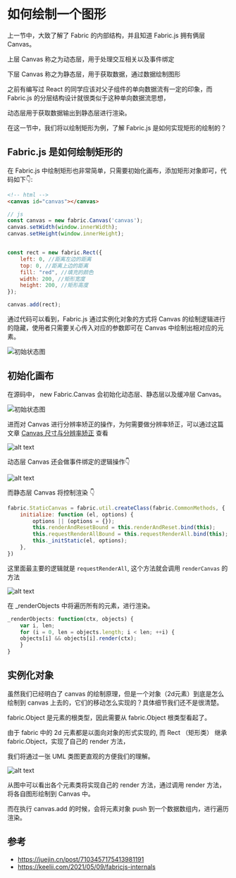 # 如何绘制一个图形

上一节中，大致了解了 Fabric 的内部结构，并且知道 Fabric.js 拥有俩层 Canvas。

上层 Canvas 称之为动态层，用于处理交互相关以及事件绑定

下层 Canvas 称之为静态层，用于获取数据，通过数据绘制图形

之前有编写过 React 的同学应该对父子组件的单向数据流有一定的印象，而 Fabric.js 的分层结构设计就很类似于这种单向数据流思想，

动态层用于获取数据输出到静态层进行渲染。

在这一节中，我们将以绘制矩形为例，了解 Fabric.js 是如何实现矩形的绘制的？

## Fabric.js 是如何绘制矩形的

在 Fabric.js 中绘制矩形也非常简单，只需要初始化画布，添加矩形对象即可，代码如下👇:

```html
<!-- html -->
<canvas id="canvas"></canvas>
```

```js
// js
const canvas = new fabric.Canvas('canvas');
canvas.setWidth(window.innerWidth);
canvas.setHeight(window.innerHeight);


const rect = new fabric.Rect({
    left: 0, //距离左边的距离
    top: 0, //距离上边的距离
    fill: "red", //填充的颜色
    width: 200, //矩形宽度
    height: 200, //矩形高度
});

canvas.add(rect);
```

通过代码可以看到，Fabric.js 通过实例化对象的方式将 Canvas 的绘制逻辑进行的隐藏，使用者只需要关心传入对应的参数即可在 Canvas 中绘制出相对应的元素。



![初始状态图](./../../public/assets/fabric/7.png)

## 初始化画布

在源码中， new Fabric.Canvas 会初始化动态层、静态层以及缓冲层 Canvas。

![初始状态图](./../../public/assets/fabric/8.png)

进而对 Canvas 进行分辨率矫正的操作，为何需要做分辨率矫正，可以通过这篇文章 [Canvas 尺寸与分辨率矫正](https://enson0131.github.io/vitePress-blob/guide/canvas/Canvas%E5%B0%BA%E5%AF%B8%E5%8F%8A%E5%88%86%E8%BE%A8%E7%8E%87%E7%9F%AB%E6%AD%A3) 查看 

![alt text](./../../public/assets/fabric/9.png)

动态层 Canvas 还会做事件绑定的逻辑操作👇

![alt text](./../../public/assets/fabric/10.png)

而静态层 Canvas 将控制渲染 👇

```js
fabric.StaticCanvas = fabric.util.createClass(fabric.CommonMethods, {
    initialize: function (el, options) {
        options || (options = {});
        this.renderAndResetBound = this.renderAndReset.bind(this);
        this.requestRenderAllBound = this.requestRenderAll.bind(this);
        this._initStatic(el, options);
    },
})
```

这里面最主要的逻辑就是 `requestRenderAll`, 这个方法就会调用 `renderCanvas` 的方法

![alt text](./../../public/assets/fabric/11.png)

在 _renderObjects 中将遍历所有的元素，进行渲染。

```js
_renderObjects: function(ctx, objects) {
    var i, len;
    for (i = 0, len = objects.length; i < len; ++i) {
    objects[i] && objects[i].render(ctx);
    }
}
```

## 实例化对象

虽然我们已经明白了 canvas 的绘制原理，但是一个对象（2d元素）到底是怎么绘制到 canvas 上去的，它们的移动怎么实现的？具体细节我们还不是很清楚。 


fabric.Object 是元素的根类型，因此需要从 fabric.Object 根类型看起了。

由于 fabric 中的 2d 元素都是以面向对象的形式实现的, 而 Rect （矩形类） 继承 fabric.Object，实现了自己的 render 方法，

我们将通过一张 UML 类图更直观的方便我们的理解。

![alt text](./../../public/assets/fabric/16.png)


从图中可以看出各个元素类将实现自己的 render 方法，通过调用 render 方法，将各自图形绘制到 Canvas 中。

而在执行 canvas.add 的时候，会将元素对象 push 到一个数据数组内，进行遍历渲染。

## 参考
- https://juejin.cn/post/7103457175413981191
- https://keelii.com/2021/05/09/fabricjs-internals